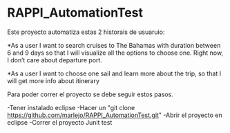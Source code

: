 # RAPPI_AutomationTest

Este proyecto automatiza estas 2 historais de usuaruio:

*As a user I want to search cruises to The Bahamas with duration between 6 and 9 days so that I will visualize all the options to choose one. Right now, I don’t care about departure port.

*As a user I want to choose one sail and learn more about the trip, so that I will get more info about itinerary

Para poder correr el proyecto se debe seguir estos pasos.

-Tener instalado eclipse
-Hacer un "git clone https://github.com/marlejo/RAPPI_AutomationTest.git"
-Abrir el proyecto en eclipse
-Correr el proyecto Junit test
